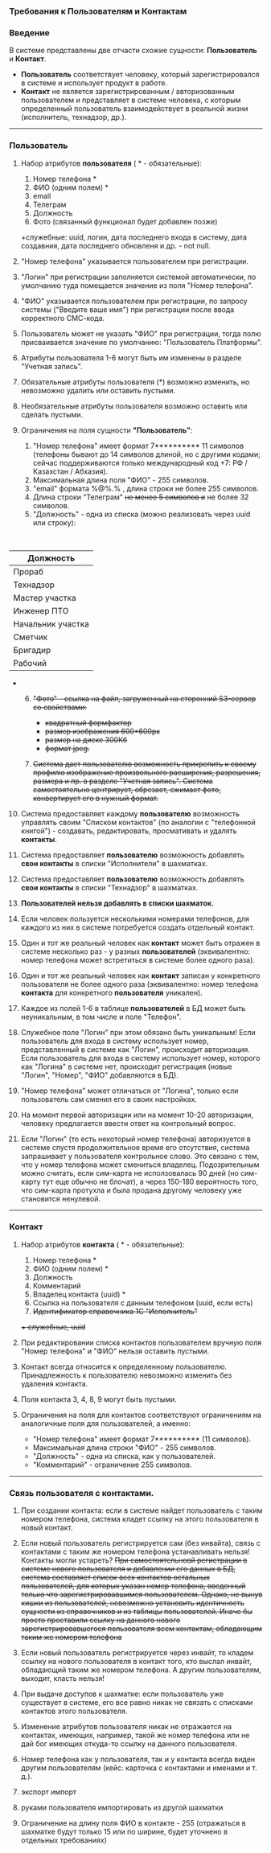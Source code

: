 ### Требования к Пользователям и Контактам

### Введение

В системе представлены две отчасти схожие сущности: **Пользователь** и **Контакт**.
  - **Пользователь** соответствует человеку, который зарегистрировался в системе и использует продукт в работе.
  - **Контакт** не является зарегистрированным / авторизованным пользователем и представляет в системе человека, с которым определенный пользователь взаимодействует в реальной жизни (исполнитель, технадзор, др.).  

---

### Пользователь

1. Набор атрибутов **пользователя** ( * - обязательные):
   1. Номер телефона *
   2. ФИО (одним полем) *
   3. email
   4. Телеграм
   5. Должность
   6. Фото (связанный функционал будет добавлен позже)

   +служебные: uuid, логин, дата последнего входа в систему, дата создавния, дата последнего обновленя и др. - not null.

2. "Номер телефона" указывается пользователем при регистрации.

3. "Логин" при регистрации заполняется системой автоматически, по умолчанию туда помещается значение из поля "Номер телефона".

3. "ФИО" указывается пользователем при регистрации, по запросу системы ("Введите ваше имя") при регистрации после ввода корректного СМС-кода.

4. Пользователь может не указать "ФИО" при регистрации, тогда полю присваивается значение по умолчанию: "Пользователь Платформы".

6. Атрибуты пользователя 1-6 могут быть им изменены в разделе "Учетная запись".

7. Обязательные атрибуты пользователя (*) возможно изменить, но невозможно удалить или оставить пустыми.

8. Необязательные атрибуты пользователя возможно оставить или сделать пустыми.

9. Ограничения на поля сущности **"Пользователь"**:
   1. "Номер телефона" имеет формат 7********** 11 символов (телефоны бывают до 14 символов длиной, но с другими кодами; сейчас поддерживаются только международный код +7: РФ / Казахстан / Абхазия).
   2. Максимальная длина поля "ФИО" - 255 символов.
   3. "email" формата %@%.% , длина строки не более 255 символов.
   4. Длина строки "Телеграм" ~~не менее 5 символов и~~ не более 32 символов.
   5. "Должность" - одна из списка (можно реализовать через uuid или строку):

<br> 

| Должность          |
| ------------------ |
| Прораб             |
| Технадзор          |
| Мастер участка     |
| Инженер ПТО        |
| Начальник участка  |
| Сметчик            |
| Бригадир           |
| Рабочий            |

-
  6. ~~"Фото" - ссылка на файл, загруженный на сторонний S3-сервер со свойствами:~~
      - ~~квадратный формфактор~~
      - ~~размер изображения 600*600px~~
      - ~~размер на диске 300Кб~~
      - ~~формат jpeg.~~

  7. ~~Система дает пользователю возможность прикрепить к своему профилю изображение произвольного расширения, разрешения, размера и пр. в разделе "Учетная запись". Система самостоятельно центрирует, обрезает, сжимает фото, конвертирует его в нужный формат.~~

10. Система предоставляет каждому **пользователю** возможность управлять своим "Списком контактов" (по аналогии с "телефонной книгой") - создавать, редактировать, просмативать и удалять **контакты**.

11. Система предоставляет **пользователю** возможность добавлять **свои контакты** в списки "Исполнители" в шахматках.

12. Система предоставляет **пользователю** возможность добавлять **свои контакты** в списки "Технадзор" в шахматках.

13. **Пользователей нельзя добавлять в списки шахматок.**

14. Если человек пользуется несколькими номерами телефонов, для каждого из них в системе потребуется создать отдельный контакт.

15. Один и тот же реальный человек как **контакт** может быть отражен в системе несколько раз - у разных **пользователей** (эквивалентно: номер телефона может встретиться в системе более одного раза).

16. Один и тот же реальный человек как **контакт** записан у конкретного пользователя не более одного раза (эквивалентно: номер телефона **контакта** для конкретного **пользователя** уникален).

17. Каждое из полей 1-6 в таблице **пользователей** в БД может быть неуникальным, в том числе и поле "Телефон". 

18. Служебное поле "Логин" при этом обязано быть уникальным! Если пользователь для входа в систему использует номер, представленный в системе как "Логин", происходит авторизация. Если пользователь для входа в систему использует номер, которого как "Логина" в системе нет, происходит регистрация (новые "Логин", "Номер", "ФИО" добавляются в БД).

19. "Номер телефона" может отличаться от "Логина", только если пользователь сам сменил его в своих настройках.

20. На момент первой авторизации или на момент 10-20 авторизации, человеку предлагается ввести ответ на контрольный вопрос.

20. Если "Логин" (то есть некоторый номер телефона) авторизуется в системе спустя продолжительное время его отсутствия, система запрашивает у пользователя контрольное слово. Это связано с тем, что у номер телефона может смениться владелец. Подозрительным можно считать, если сим-карта не исползовалась 90 дней (но сим-карту тут еще обычно не блочат), а через 150-180 вероятность того, что сим-карта протухла и была продана другому человеку уже становится ненулевой.

---

### Контакт

1. Набор атрибутов **контакта** ( * - обязательные):
   1. Номер телефона *
   2. ФИО (одним полем) *
   3. Должность
   4. Комментарий  
   5. Владелец контакта (uuid) *
   6. Ссылка на пользователя с данным телефоном (uuid, если есть)
   7. ~~Идентификатор справочника 1С "Исполнитель"~~

   ~~+ служебные, uuid~~

2. При редактировании списка контактов пользователем вручную поля "Номер телефона" и "ФИО" нельзя оставить пустыми.

3. Контакт всегда относится к определенному пользователю. Принадлежность к пользователю невозможно изменить без удаления контакта.

4. Поля контакта 3, 4, 8, 9 могут быть пустыми.

5. Ограничения на поля для контактов соответствуют ограничениям на аналогичные поля для пользователей, а именно:
   - "Номер телефона" имеет формат 7********** (11 символов).
   - Максимальная длина строки "ФИО" - 255 символов.
   - "Должность" - одна из списка, как у пользователей.
   - "Комментарий" - ограничение 255 символов.

---

### Связь пользователя с контактами.

1. При создании контакта: если в системе найдет пользователь с таким номером телефона, система кладет ссылку на этого пользователя в новый контакт.

2. Если новый пользователь регистрируется сам (без инвайта), связь с контактами с таким же номером телефона устанавливать нельзя! Контакты могли устареть? ~~При самостоятельновй регистрации в системе нового пользователя и добавлении его данных в БД, система составляет список всех контактов остальных пользователей, для которых указан номер телефона, введенный только что зарегистрировавшимся пользователем. Однако, не вынув кишки из пользователей, невозможно установить идентичность сущности из справочников и из таблицы пользователей. Иначе бы просто проставили ссылку на данного нового зарегистрировавшегося пользователя всем контактам, обладающим таким же номером телефона~~

3. Если новый пользователь регистрируется через инвайт, то кладем ссылку на нового пользователя в контакт того, кто выслал инвайт, обладающий таким же номером телефона. А другим пользователям, выходит, класть нельзя! 

4. При выдаче доступов к шахматке: если пользователь уже существует в системе, его все равно никак не связать с списками контактов этого пользователя. 

5. Изменение атрибутов пользователя никак не отражается на контактах, имеющих, например, такой же номер телефона или не дай бог имеющих откуда-то ссылку на данного пользователя.

6. Номер телефона как у пользователя, так и у контакта всегда виден другим пользователям (кейс: карточка с контактами и именами и т. д.).

7. экспорт импорт

8. руками пользователя импортировать из другой шахматки

9. Ограничение на длину поля ФИО в контакте - 255 (отражаться в шахматке будут только 15 или по ширине, будет уточнено в отдельных требованиях)
